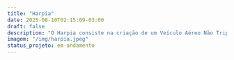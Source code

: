 ```yaml
---
title: "Harpia"
date: 2025-08-10T02:15:09-03:00
draft: false
description: "O Harpia consiste na criação de um Veículo Aéreo Não Tripulado (VANT) capaz de realizar tarefas de forma autônoma, como navegação em ambientes desconhecidos, reconhecimento e classificação de objetos, planejamento de trajetória e procedimentos de pouso seguros."
imagem: "/img/harpia.jpeg"
status_projeto: em-andamento
---
```


